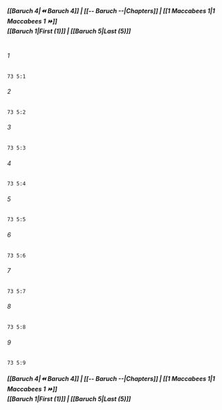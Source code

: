 
##### **[[Baruch 4|⏪ Baruch 4]] | [[-- Baruch --|Chapters]] | [[1 Maccabees 1|1 Maccabees 1 ⏩]]**<br>**[[Baruch 1|First (1)]] | [[Baruch 5|Last (5)]]**<br><br>

###### 1
``` verse
73 5:1
```
###### 2
``` verse
73 5:2
```
###### 3
``` verse
73 5:3
```
###### 4
``` verse
73 5:4
```
###### 5
``` verse
73 5:5
```
###### 6
``` verse
73 5:6
```
###### 7
``` verse
73 5:7
```
###### 8
``` verse
73 5:8
```
###### 9
``` verse
73 5:9
```

##### **[[Baruch 4|⏪ Baruch 4]] | [[-- Baruch --|Chapters]] | [[1 Maccabees 1|1 Maccabees 1 ⏩]]**<br>**[[Baruch 1|First (1)]] | [[Baruch 5|Last (5)]]**
